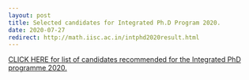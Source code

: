 ```yaml
---
layout: post
title: Selected candidates for Integrated Ph.D Program 2020.
date: 2020-07-27
redirect: http://math.iisc.ac.in/intphd2020result.html
---
```


[CLICK HERE for list of candidates recommended for the Integrated PhD programme 2020.](http://math.iisc.ac.in/intphd2020result.html)
